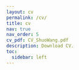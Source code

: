 ```yaml
---
layout: cv
permalink: /cv/
title: cv
nav: true
nav_order: 5
cv_pdf: CV_ShuoWang.pdf
description: Download CV.
toc:
  sidebar: left
---
```


